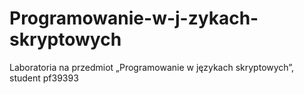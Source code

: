 # Programowanie-w-j-zykach-skryptowych
Laboratoria na przedmiot „Programowanie w językach skryptowych”, student pf39393
